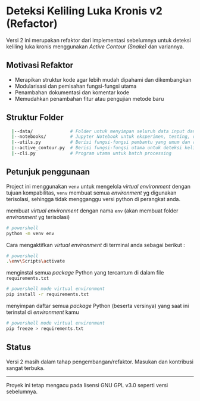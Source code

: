 # Deteksi Keliling Luka Kronis v2 (Refactor)

Versi 2 ini merupakan refaktor dari implementasi sebelumnya untuk deteksi keliling luka kronis menggunakan _Active Contour (Snake)_ dan variannya.

## Motivasi Refaktor

- Merapikan struktur kode agar lebih mudah dipahami dan dikembangkan
- Modularisasi dan pemisahan fungsi-fungsi utama
- Penambahan dokumentasi dan komentar kode
- Memudahkan penambahan fitur atau pengujian metode baru

## Struktur Folder

```bash
  |--data/              # Folder untuk menyimpan seluruh data input dan output gambar
  |--notebooks/         # Jupyter Notebook untuk eksperimen, testing, dan catatan
  |--utils.py           # Berisi fungsi-fungsi pembantu yang umum dan reusable
  |--active_contour.py  # Berisi fungsi-fungsi utama untuk deteksi keliling menggunakan active contour (snake)
  |--cli.py             # Program utama untuk batch processing
```

## Petunjuk penggunaan

Project ini menggunakan `venv` untuk mengelola _virtual environment_ dengan tujuan kompabilitas, `venv` membuat semua _environment_ yg digunakan terisolasi, sehingga tidak mengganggu versi python di perangkat anda.

membuat _virtual environment_ dengan nama `env` (akan membuat folder _environment_ yg terisolasi)

```bash
# powershell
python -m venv env
```

Cara mengaktifkan _virtual environment_ di terminal anda sebagai berikut :

```bash
# powershell
.\env\Scripts\activate
```

menginstal semua _package_ Python yang tercantum di dalam file `requirements.txt`

```bash
# powershell mode virtual environment
pip install -r requirements.txt
```

menyimpan daftar semua _package_ Python (beserta versinya) yang saat ini terinstal di _environment_ kamu

```bash
# powershell mode virtual environment
pip freeze > requirements.txt
```

## Status

Versi 2 masih dalam tahap pengembangan/refaktor. Masukan dan kontribusi sangat terbuka.

---

Proyek ini tetap mengacu pada lisensi GNU GPL v3.0 seperti versi sebelumnya.
